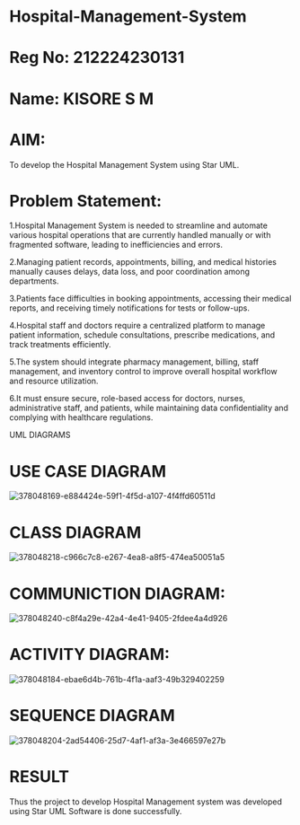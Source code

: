 # Hospital-Management-System

# Reg No: 212224230131
# Name: KISORE S M

# AIM:
To develop the Hospital Management System using Star UML.

# Problem Statement:
1.Hospital Management System is needed to streamline and automate various hospital operations that are currently handled manually or with fragmented software, leading to inefficiencies and errors.

2.Managing patient records, appointments, billing, and medical histories manually causes delays, data loss, and poor coordination among departments.

3.Patients face difficulties in booking appointments, accessing their medical reports, and receiving timely notifications for tests or follow-ups.

4.Hospital staff and doctors require a centralized platform to manage patient information, schedule consultations, prescribe medications, and track treatments efficiently.

5.The system should integrate pharmacy management, billing, staff management, and inventory control to improve overall hospital workflow and resource utilization.

6.It must ensure secure, role-based access for doctors, nurses, administrative staff, and patients, while maintaining data confidentiality and complying with healthcare regulations.

UML DIAGRAMS

# USE CASE DIAGRAM

![378048169-e884424e-59f1-4f5d-a107-4f4ffd60511d](https://github.com/user-attachments/assets/306a1795-466d-45d6-a978-0458efd30966)



# CLASS DIAGRAM

![378048218-c966c7c8-e267-4ea8-a8f5-474ea50051a5](https://github.com/user-attachments/assets/853c30bd-39c3-4464-bb4b-59dd328caa28)


# COMMUNICTION DIAGRAM:
![378048240-c8f4a29e-42a4-4e41-9405-2fdee4a4d926](https://github.com/user-attachments/assets/fbca7810-2692-4386-99f5-cfeb29647b13)


# ACTIVITY DIAGRAM:
![378048184-ebae6d4b-761b-4f1a-aaf3-49b329402259](https://github.com/user-attachments/assets/b05da10e-3fa4-4d93-9068-cb07710e884a)


# SEQUENCE DIAGRAM
![378048204-2ad54406-25d7-4af1-af3a-3e466597e27b](https://github.com/user-attachments/assets/34d4f2b4-ca8f-4420-a01a-db1268c6196a)



# RESULT

Thus the project to develop Hospital Management system was developed using Star UML Software is done successfully.

